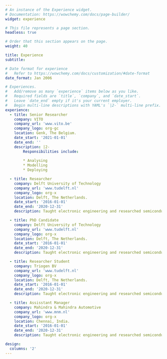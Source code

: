 ```yaml
---
# An instance of the Experience widget.
# Documentation: https://wowchemy.com/docs/page-builder/
widget: experience

# This file represents a page section.
headless: true

# Order that this section appears on the page.
weight: 40

title: Experience
subtitle:

# Date format for experience
#   Refer to https://wowchemy.com/docs/customization/#date-format
date_format: Jan 2006

# Experiences.
#   Add/remove as many `experience` items below as you like.
#   Required fields are `title`, `company`, and `date_start`.
#   Leave `date_end` empty if it's your current employer.
#   Begin multi-line descriptions with YAML's `|2-` multi-line prefix.
experience:
  - title: Senior Researcher
    company: VITO
    company_url: 'www.vito.be'
    company_logo: org-gc
    location: Genk, The Belgium.
    date_start: '2021-01-01'
    date_end: ''
    description: |2-
        Responsibilities include:
        
        * Analysing
        * Modelling
        * Deploying

  - title: Researcher
    company: Delft University of Technology
    company_url: 'www.tudelft.nl'
    company_logo: org-x
    location: Delft, The Netherlands.
    date_start: '2016-01-01'
    date_end: '2020-12-31'
    description: Taught electronic engineering and researched semiconductor physics.

  - title: PhD Candidate
    company: Delft University of Technology
    company_url: 'www.tudelft.nl'
    company_logo: org-x
    location: Delft, The Netherlands.
    date_start: '2016-01-01'
    date_end: '2020-12-31'
    description: Taught electronic engineering and researched semiconductor physics.

  - title: Researcher Student
    company: Triogen BV
    company_url: 'www.tudelft.nl'
    company_logo: org-x
    location: Delft, The Netherlands.
    date_start: '2016-01-01'
    date_end: '2020-12-31'
    description: Taught electronic engineering and researched semiconductor physics.

  - title: Assisstant Manager
    company: Mahindra & Mahindra Automotive
    company_url: 'www.mnm.nl'
    company_logo: org-x
    location: Chennai, India.
    date_start: '2016-01-01'
    date_end: '2020-12-31'
    description: Taught electronic engineering and researched semiconductor physics.

design:
  columns: '2'
---
```

